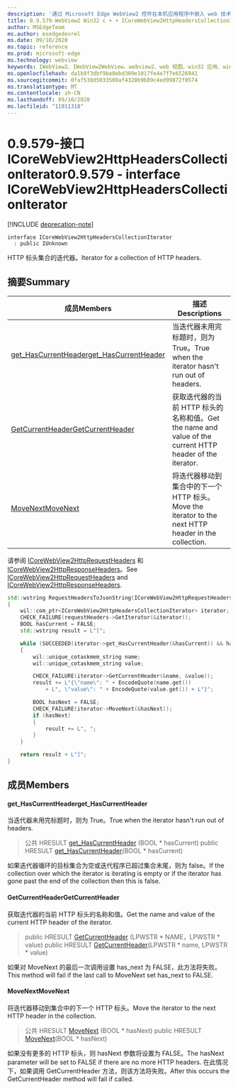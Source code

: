 ```yaml
---
description: '通过 Microsoft Edge WebView2 控件在本机应用程序中嵌入 web 技术 (HTML、CSS 和 JavaScript) '
title: 0.9.579-WebView2 Win32 c + + ICoreWebView2HttpHeadersCollectionIterator
author: MSEdgeTeam
ms.author: msedgedevrel
ms.date: 09/10/2020
ms.topic: reference
ms.prod: microsoft-edge
ms.technology: webview
keywords: IWebView2、IWebView2WebView、webview2、web 视图、win32 应用、win32、edge、ICoreWebView2、ICoreWebView2Controller、浏览器控件、边缘 html、ICoreWebView2HttpHeadersCollectionIterator
ms.openlocfilehash: da1b9f3dbf9ba0ebd309e1017fe4e7f7e6526941
ms.sourcegitcommit: 0faf538d5033508af4320b9b89c4ed99872f0574
ms.translationtype: MT
ms.contentlocale: zh-CN
ms.lasthandoff: 09/10/2020
ms.locfileid: "11011318"
---
```

# <span data-ttu-id="33ffa-104">0.9.579-接口 ICoreWebView2HttpHeadersCollectionIterator</span><span class="sxs-lookup"><span data-stu-id="33ffa-104">0.9.579 - interface ICoreWebView2HttpHeadersCollectionIterator</span></span> 

[!INCLUDE [deprecation-note](../../includes/deprecation-note.md)]

```
interface ICoreWebView2HttpHeadersCollectionIterator
  : public IUnknown
```

<span data-ttu-id="33ffa-105">HTTP 标头集合的迭代器。</span><span class="sxs-lookup"><span data-stu-id="33ffa-105">Iterator for a collection of HTTP headers.</span></span>

## <span data-ttu-id="33ffa-106">摘要</span><span class="sxs-lookup"><span data-stu-id="33ffa-106">Summary</span></span>

 <span data-ttu-id="33ffa-107">成员</span><span class="sxs-lookup"><span data-stu-id="33ffa-107">Members</span></span>                        | <span data-ttu-id="33ffa-108">描述</span><span class="sxs-lookup"><span data-stu-id="33ffa-108">Descriptions</span></span>
--------------------------------|---------------------------------------------
[<span data-ttu-id="33ffa-109">get_HasCurrentHeader</span><span class="sxs-lookup"><span data-stu-id="33ffa-109">get_HasCurrentHeader</span></span>](#get_hascurrentheader) | <span data-ttu-id="33ffa-110">当迭代器未用完标题时，则为 True。</span><span class="sxs-lookup"><span data-stu-id="33ffa-110">True when the iterator hasn't run out of headers.</span></span>
[<span data-ttu-id="33ffa-111">GetCurrentHeader</span><span class="sxs-lookup"><span data-stu-id="33ffa-111">GetCurrentHeader</span></span>](#getcurrentheader) | <span data-ttu-id="33ffa-112">获取迭代器的当前 HTTP 标头的名称和值。</span><span class="sxs-lookup"><span data-stu-id="33ffa-112">Get the name and value of the current HTTP header of the iterator.</span></span>
[<span data-ttu-id="33ffa-113">MoveNext</span><span class="sxs-lookup"><span data-stu-id="33ffa-113">MoveNext</span></span>](#movenext) | <span data-ttu-id="33ffa-114">将迭代器移动到集合中的下一个 HTTP 标头。</span><span class="sxs-lookup"><span data-stu-id="33ffa-114">Move the iterator to the next HTTP header in the collection.</span></span>

<span data-ttu-id="33ffa-115">请参阅 [ICoreWebView2HttpRequestHeaders](icorewebview2httprequestheaders.md) 和 [ICoreWebView2HttpResponseHeaders](icorewebview2httpresponseheaders.md)。</span><span class="sxs-lookup"><span data-stu-id="33ffa-115">See [ICoreWebView2HttpRequestHeaders](icorewebview2httprequestheaders.md) and [ICoreWebView2HttpResponseHeaders](icorewebview2httpresponseheaders.md).</span></span> 
```cpp
std::wstring RequestHeadersToJsonString(ICoreWebView2HttpRequestHeaders* requestHeaders)
{
    wil::com_ptr<ICoreWebView2HttpHeadersCollectionIterator> iterator;
    CHECK_FAILURE(requestHeaders->GetIterator(&iterator));
    BOOL hasCurrent = FALSE;
    std::wstring result = L"[";

    while (SUCCEEDED(iterator->get_HasCurrentHeader(&hasCurrent)) && hasCurrent)
    {
        wil::unique_cotaskmem_string name;
        wil::unique_cotaskmem_string value;

        CHECK_FAILURE(iterator->GetCurrentHeader(&name, &value));
        result += L"{\"name\": " + EncodeQuote(name.get())
            + L", \"value\": " + EncodeQuote(value.get()) + L"}";

        BOOL hasNext = FALSE;
        CHECK_FAILURE(iterator->MoveNext(&hasNext));
        if (hasNext)
        {
            result += L", ";
        }
    }

    return result + L"]";
}
```

## <span data-ttu-id="33ffa-116">成员</span><span class="sxs-lookup"><span data-stu-id="33ffa-116">Members</span></span>

#### <span data-ttu-id="33ffa-117">get_HasCurrentHeader</span><span class="sxs-lookup"><span data-stu-id="33ffa-117">get_HasCurrentHeader</span></span> 

<span data-ttu-id="33ffa-118">当迭代器未用完标题时，则为 True。</span><span class="sxs-lookup"><span data-stu-id="33ffa-118">True when the iterator hasn't run out of headers.</span></span>

> <span data-ttu-id="33ffa-119">公共 HRESULT [get_HasCurrentHeader](#get_hascurrentheader) (BOOL \* hasCurrent) </span><span class="sxs-lookup"><span data-stu-id="33ffa-119">public HRESULT [get_HasCurrentHeader](#get_hascurrentheader)(BOOL \* hasCurrent)</span></span>

<span data-ttu-id="33ffa-120">如果迭代器循环的目标集合为空或迭代程序已超过集合末尾，则为 false。</span><span class="sxs-lookup"><span data-stu-id="33ffa-120">If the collection over which the iterator is iterating is empty or if the iterator has gone past the end of the collection then this is false.</span></span>

#### <span data-ttu-id="33ffa-121">GetCurrentHeader</span><span class="sxs-lookup"><span data-stu-id="33ffa-121">GetCurrentHeader</span></span> 

<span data-ttu-id="33ffa-122">获取迭代器的当前 HTTP 标头的名称和值。</span><span class="sxs-lookup"><span data-stu-id="33ffa-122">Get the name and value of the current HTTP header of the iterator.</span></span>

> <span data-ttu-id="33ffa-123">public HRESULT [GetCurrentHeader](#getcurrentheader) (LPWSTR \* NAME，LPWSTR \* value) </span><span class="sxs-lookup"><span data-stu-id="33ffa-123">public HRESULT [GetCurrentHeader](#getcurrentheader)(LPWSTR \* name, LPWSTR \* value)</span></span>

<span data-ttu-id="33ffa-124">如果对 MoveNext 的最后一次调用设置 has_next 为 FALSE，此方法将失败。</span><span class="sxs-lookup"><span data-stu-id="33ffa-124">This method will fail if the last call to MoveNext set has_next to FALSE.</span></span>

#### <span data-ttu-id="33ffa-125">MoveNext</span><span class="sxs-lookup"><span data-stu-id="33ffa-125">MoveNext</span></span> 

<span data-ttu-id="33ffa-126">将迭代器移动到集合中的下一个 HTTP 标头。</span><span class="sxs-lookup"><span data-stu-id="33ffa-126">Move the iterator to the next HTTP header in the collection.</span></span>

> <span data-ttu-id="33ffa-127">公共 HRESULT [MoveNext](#movenext) (BOOL \* hasNext) </span><span class="sxs-lookup"><span data-stu-id="33ffa-127">public HRESULT [MoveNext](#movenext)(BOOL \* hasNext)</span></span>

<span data-ttu-id="33ffa-128">如果没有更多的 HTTP 标头，则 hasNext 参数将设置为 FALSE。</span><span class="sxs-lookup"><span data-stu-id="33ffa-128">The hasNext parameter will be set to FALSE if there are no more HTTP headers.</span></span> <span data-ttu-id="33ffa-129">在此情况下，如果调用 GetCurrentHeader 方法，则该方法将失败。</span><span class="sxs-lookup"><span data-stu-id="33ffa-129">After this occurs the GetCurrentHeader method will fail if called.</span></span>

